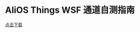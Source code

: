 # AliOS Things WSF 通道自测指南
[点击下载](http://alios-things.oss-cn-shanghai.aliyuncs.com/AliOSThings/AliOS%20Things%20Alink%E9%80%9A%E9%81%93%E6%B5%8B%E8%AF%95%E6%8C%87%E5%8D%97.pdf)